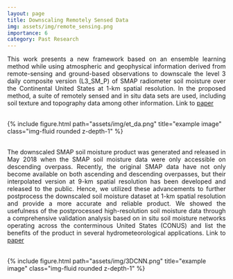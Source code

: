 ```yaml
---
layout: page
title: Downscaling Remotely Sensed Data
img: assets/img/remote_sensing.png
importance: 6
category: Past Research
---
```


<p style="text-align: justify;"> This work presents a new framework based on an ensemble learning method while using atmospheric and geophysical information derived from remote-sensing and ground-based observations to downscale the level 3 daily composite version (L3_SM_P) of SMAP radiometer soil moisture over the Continental United States at 1-km spatial resolution. In the proposed method, a suite of remotely sensed and in situ data sets are used, including soil texture and topography data among other information. Link to <a href=" https://doi.org/10.1029/2018WR023354">paper</a><br><br>
<div class="row justify-content-sm-center">
    <div class="col-sm-10 mt-3 mt-md-0">
        {% include figure.html path="assets/img/et_da.png" title="example image" class="img-fluid rounded z-depth-1" %}
    </div>
</div>
<br>

<p style="text-align: justify;"> The downscaled SMAP soil moisture product was generated and released in May 2018 when the SMAP soil moisture data were only accessible on descending overpass. Recently, the original SMAP data have not only become available on both ascending and descending overpasses, but their interpolated version at 9-km spatial resolution has been developed and released to the public. Hence, we utilized these advancements to further postprocess the downscaled soil moisture dataset at 1-km spatial resolution and provide a more accurate and reliable product. We showed the usefulness of the postprocessed high-resolution soil moisture data through a comprehensive validation analysis based on in situ soil moisture networks operating across the conterminous United States (CONUS) and list the benefits of the product in several hydrometeorological applications. Link to <a href=" https://doi.org/10.1175/BAMS-D-21-0016.1">paper</a><br><br>

<div class="row justify-content-sm-center">
    <div class="col-sm-10 mt-3 mt-md-0">
        {% include figure.html path="assets/img/3DCNN.png" title="example image" class="img-fluid rounded z-depth-1" %}
    </div>
</div>
<br>
